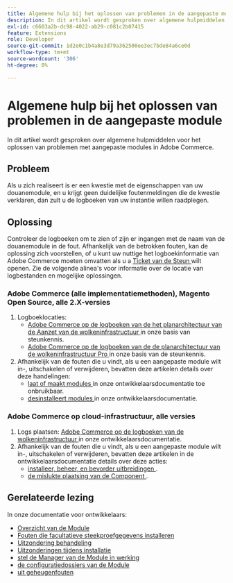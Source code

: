 ```yaml
---
title: Algemene hulp bij het oplossen van problemen in de aangepaste module
description: In dit artikel wordt gesproken over algemene hulpmiddelen voor het oplossen van problemen met aangepaste modules in Adobe Commerce.
exl-id: c6603a2b-dc98-4022-ab29-c081c2b07415
feature: Extensions
role: Developer
source-git-commit: 1d2e0c1b4a8e3d79a362500ee3ec7bde84a6ce0d
workflow-type: tm+mt
source-wordcount: '306'
ht-degree: 0%

---
```


# Algemene hulp bij het oplossen van problemen in de aangepaste module

In dit artikel wordt gesproken over algemene hulpmiddelen voor het oplossen van problemen met aangepaste modules in Adobe Commerce.

## Probleem

Als u zich realiseert is er een kwestie met de eigenschappen van uw douanemodule, en u krijgt geen duidelijke foutenmeldingen die de kwestie verklaren, dan zult u de logboeken van uw instantie willen raadplegen.

## Oplossing

Controleer de logboeken om te zien of zijn er ingangen met de naam van de douanemodule in de fout.  Afhankelijk van de betrokken fouten, kan de oplossing zich voorstellen, of u kunt uw nuttige het logboekinformatie van Adobe Commerce moeten omvatten als u a [ Ticket van de Steun ](/help/help-center-guide/help-center/magento-help-center-user-guide.md#submit-ticket) wilt openen. Zie de volgende alinea&#39;s voor informatie over de locatie van logbestanden en mogelijke oplossingen.

### Adobe Commerce (alle implementatiemethoden), Magento Open Source, alle 2.X-versies

1. Logboeklocaties:
   * [ Adobe Commerce op de logboeken van de het planarchitectuur van de Aanzet van de wolkeninfrastructuur ](/help/how-to/general/log-locations-directories-for-starter-plan.md) in onze basis van steunkennis.
   * [ Adobe Commerce op de logboeken van de de planarchitectuur van de wolkeninfrastructuur Pro ](/help/how-to/general/log-locations-directories-for-pro-plan-integration-staging-production.md) in onze basis van de steunkennis.
1. Afhankelijk van de fouten die u vindt, als u een aangepaste module wilt in-, uitschakelen of verwijderen, bevatten deze artikelen details over deze handelingen:
   * [ laat of maakt modules ](https://devdocs.magento.com/guides/v2.3/install-gde/install/cli/install-cli-subcommands-enable.html) in onze ontwikkelaarsdocumentatie toe onbruikbaar.
   * [ desinstalleert modules ](https://devdocs.magento.com/guides/v2.3/install-gde/install/cli/install-cli-uninstall-mods.html) in onze ontwikkelaarsdocumentatie.

### Adobe Commerce op cloud-infrastructuur, alle versies

1. Logs plaatsen: [ Adobe Commerce op de logboeken van de wolkeninfrastructuur ](https://devdocs.magento.com/guides/v2.3/cloud/trouble/environments-logs.html) in onze ontwikkelaarsdocumentatie.
1. Afhankelijk van de fouten die u vindt, als u een aangepaste module wilt in-, uitschakelen of verwijderen, bevatten deze artikelen in de ontwikkelaarsdocumentatie details over deze acties:
   * [ installeer, beheer, en bevorder uitbreidingen ](https://devdocs.magento.com/guides/v2.3/cloud/howtos/install-components.html).
   * [ de mislukte plaatsing van de Component ](https://devdocs.magento.com/guides/v2.3/cloud/trouble/trouble_comp-deploy-fail.html).

## Gerelateerde lezing

In onze documentatie voor ontwikkelaars:

* [ Overzicht van de Module ](https://devdocs.magento.com/guides/v2.3/architecture/archi_perspectives/components/modules/mod_intro.html)
* [ Fouten die facultatieve steekproefgegevens installeren ](https://devdocs.magento.com/guides/v2.3/install-gde/trouble/tshoot_sample-data.html)
* [ Uitzondering behandeling ](https://devdocs.magento.com/guides/v2.3/graphql/develop/exceptions.html)
* [ Uitzonderingen tijdens installatie ](https://devdocs.magento.com/guides/v2.3/install-gde/trouble/tshoot_exceptions.html)
* [ stel de Manager van de Module in werking ](https://devdocs.magento.com/guides/v2.3/comp-mgr/module-man/compman-checklist.html)
* [ de configuratiedossiers van de Module ](https://devdocs.magento.com/guides/v2.3/config-guide/config/config-files.html)
* [ uit geheugenfouten ](https://devdocs.magento.com/guides/v2.3/comp-mgr/trouble/cman/out-of-memory.html)
